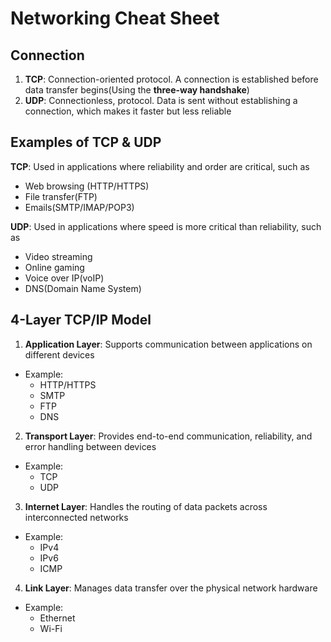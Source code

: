 # Networking Cheat Sheet

## Connection
1. **TCP**: Connection-oriented protocol. A connection is established before data transfer begins(Using the **three-way handshake**)
2. **UDP**: Connectionless, protocol. Data is sent without establishing a connection, which makes it faster but less reliable

## Examples of TCP & UDP
**TCP**: Used in applications where reliability and order are critical, such as
- Web browsing (HTTP/HTTPS)
- File transfer(FTP)
- Emails(SMTP/IMAP/POP3)

**UDP**: Used in applications where speed is more critical than reliability, such as
- Video streaming
- Online gaming
- Voice over IP(voIP)
- DNS(Domain Name System)

## 4-Layer TCP/IP Model

1. **Application Layer**: Supports communication between applications on different devices
- Example:
    - HTTP/HTTPS
    - SMTP
    - FTP
    - DNS
2. **Transport Layer**: Provides end-to-end communication, reliability, and error handling between devices
- Example:
    - TCP
    - UDP
3. **Internet Layer**: Handles the routing of data packets across interconnected networks
- Example:
    - IPv4
    - IPv6
    - ICMP
4. **Link Layer**: Manages data transfer over the physical network hardware
- Example:
    - Ethernet
    - Wi-Fi

